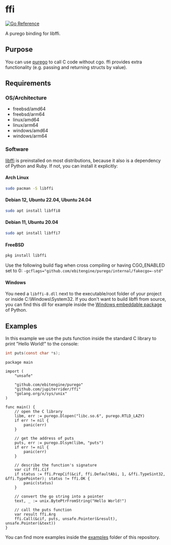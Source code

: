 # ffi
[![Go Reference](https://pkg.go.dev/badge/github.com/jupiterrider/ffi.svg)](https://pkg.go.dev/github.com/jupiterrider/ffi)

A purego binding for libffi.

## Purpose
You can use [purego](https://github.com/ebitengine/purego) to call C code without cgo. ffi provides extra functionality (e.g. passing and returning structs by value).

## Requirements
### OS/Architecture
- freebsd/amd64
- freebsd/arm64
- linux/amd64
- linux/arm64
- windows/amd64
- windows/arm64

### Software
[libffi](https://github.com/libffi/libffi) is preinstalled on most distributions, because it also is a dependency of Python and Ruby. If not, you can install it explicitly:

#### Arch Linux
```sh
sudo pacman -S libffi
```

#### Debian 12, Ubuntu 22.04, Ubuntu 24.04
```sh
sudo apt install libffi8
```

#### Debian 11, Ubuntu 20.04
```sh
sudo apt install libffi7
```

#### FreeBSD
```sh
pkg install libffi
```
Use the following build flag when cross compiling or having CGO_ENABLED set to 0: `-gcflags="github.com/ebitengine/purego/internal/fakecgo=-std"`

#### Windows
You need a `libffi-8.dll` next to the executable/root folder of your project or inside C:\Windows\System32. If you don't want to build libffi from source, you can find this dll for example inside the [Windows embeddable package](https://www.python.org/downloads/windows/) of Python.

## Examples
In this example we use the puts function inside the standard C library to print "Hello World!" to the console:

```c
int puts(const char *s);
```

```golang
package main

import (
	"unsafe"

	"github.com/ebitengine/purego"
	"github.com/jupiterrider/ffi"
	"golang.org/x/sys/unix"
)

func main() {
	// open the C library
	libm, err := purego.Dlopen("libc.so.6", purego.RTLD_LAZY)
	if err != nil {
		panic(err)
	}

	// get the address of puts
	puts, err := purego.Dlsym(libm, "puts")
	if err != nil {
		panic(err)
	}

	// describe the function's signature
	var cif ffi.Cif
	if status := ffi.PrepCif(&cif, ffi.DefaultAbi, 1, &ffi.TypeSint32, &ffi.TypePointer); status != ffi.OK {
		panic(status)
	}

	// convert the go string into a pointer
	text, _ := unix.BytePtrFromString("Hello World!")

	// call the puts function
	var result ffi.Arg
	ffi.Call(&cif, puts, unsafe.Pointer(&result), unsafe.Pointer(&text))
}
```

You can find more examples inside the [examples](examples) folder of this repository.
